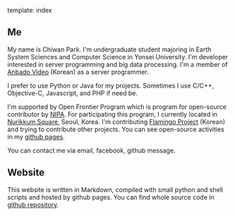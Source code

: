 template: index

## Me

My name is Chiwan Park. I'm undergraduate student majoring in Earth System
Sciences and Computer Science in Yonsei University. I'm developer interested in
server programming and big data processing. I'm a member of
[Anbado Video](http://anbado.com) (Korean) as a server programmer.

I prefer to use Python or Java for my projects. Sometimes I use C/C++,
Objective-C, Javascript, and PHP if need be.

I'm supported by Open Frontier Program which is program for open-source
contributor by [NIPA](http://nipa.kr). For participating this program, I
currently located in [Nurikkum Square](http://www.nipa.kr/nuri/itComplex.it),
Seoul, Korea. I'm contributing
[Flamingo Project](http://wiki.opencloudengine.org/display/IN/Flamingo) (Korean)
and trying to contribute other projects. You can see open-source activities in
my [github pages](https://github.com/chiwanpark).

You can contact me via email, facebook, github message.

## Website

This website is written in Markdown, compiled with small python and shell
scripts and hosted by github pages. You can find whole source code in
[github repository](http://github.com/chiwanpark/chiwanpark.github.io).
